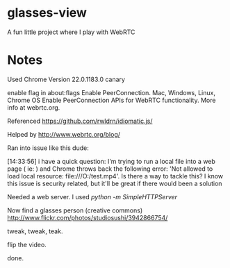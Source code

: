 glasses-view
============

A fun little project where I play with WebRTC

Notes
=====

Used Chrome Version 22.0.1183.0 canary

enable flag in about:flags
  Enable PeerConnection. Mac, Windows, Linux, Chrome OS
  Enable PeerConnection APIs for WebRTC functionality. More info at webrtc.org.

Referenced https://github.com/rwldrn/idiomatic.js/

Helped by http://www.webrtc.org/blog/

Ran into issue like this dude:

[14:33:56] <Sebah> i have a quick question: I'm trying to run a local file into a web page ( ie: <source type="video/mp4" src="file:///O:/test.mp4"></source> ) and Chrome throws back the following error: 'Not allowed to load local resource: file:///O:/test.mp4'. Is there a way to tackle this? I know this issue is security related, but it'll be great if there would been a solution

Needed a web server. I used *python -m SimpleHTTPServer*

Now find a glasses person (creative commons)
http://www.flickr.com/photos/studiosushi/3942866754/

tweak, tweak, teak.

flip the video.

done.